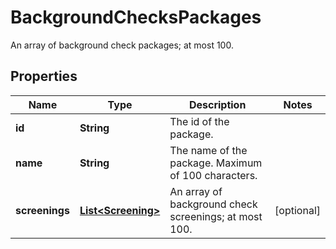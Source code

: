 

# BackgroundChecksPackages

An array of background check packages; at most 100.

## Properties

| Name | Type | Description | Notes |
|------------ | ------------- | ------------- | -------------|
|**id** | **String** | The id of the package. |  |
|**name** | **String** | The name of the package. Maximum of 100 characters. |  |
|**screenings** | [**List&lt;Screening&gt;**](Screening.md) | An array of background check screenings; at most 100. |  [optional] |



